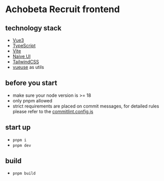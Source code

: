 # Achobeta Recruit frontend

## technology stack

- [Vue3](https://vuejs.org/)
- [TypeScript](https://www.typescriptlang.org/)
- [Vite](https://vitejs.dev/)
- [Naive UI](https://www.naiveui.com/zh-CN/os-theme)
- [TailwindCSS](https://tailwindcss.com/)
- [vueuse](https://vueuse.org/) as utils

## before you start

- make sure your node version is >= 18
- only pnpm allowed
- strict requirements are placed on commit messages, for detailed rules please refer to the [commitlint.config.js](./commitlint.config.js)

## start up

- `pnpm i`
- `pnpm dev`

## build

- `pnpm build`
